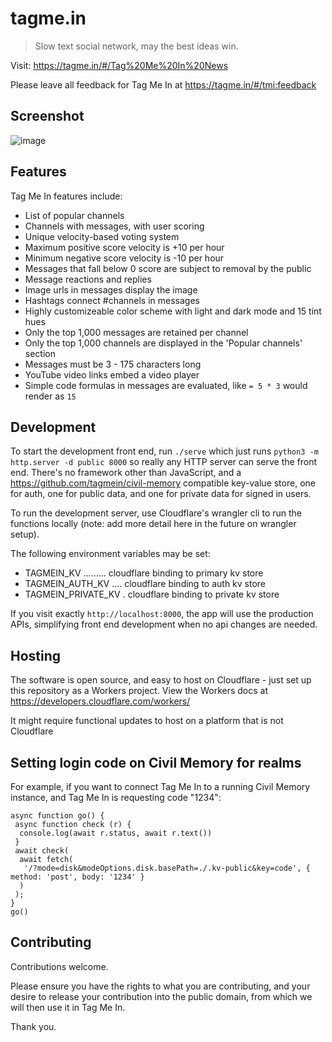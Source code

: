 # tagme.in

> Slow text social network, may the best ideas win.

Visit: https://tagme.in/#/Tag%20Me%20In%20News

Please leave all feedback for Tag Me In at https://tagme.in/#/tmi:feedback

## Screenshot

![image](https://github.com/user-attachments/assets/2911c35b-318f-4995-9c36-b9e487b663ea)

## Features

Tag Me In features include:

- List of popular channels
- Channels with messages, with user scoring
- Unique velocity-based voting system
- Maximum positive score velocity is +10 per hour
- Minimum negative score velocity is -10 per hour
- Messages that fall below 0 score are subject to removal by the public
- Message reactions and replies
- Image urls in messages display the image
- Hashtags connect #channels in messages
- Highly customizeable color scheme with light and dark mode and 15 tint hues
- Only the top 1,000 messages are retained per channel
- Only the top 1,000 channels are displayed in the 'Popular channels' section
- Messages must be 3 - 175 characters long
- YouTube video links embed a video player
- Simple code formulas in messages are evaluated, like `= 5 * 3` would render as `15`

## Development

To start the development front end, run `./serve` which just runs `python3 -m http.server -d public 8000` so really any HTTP server can serve the front end. There's no framework other than JavaScript, and a https://github.com/tagmein/civil-memory compatible key-value store, one for auth, one for public data, and one for private data for signed in users.

To run the development server, use Cloudflare's wrangler cli to run the functions locally (note: add more detail here in the future on wrangler setup).

The following environment variables may be set:

- TAGMEIN_KV ......... cloudflare binding to primary kv store
- TAGMEIN_AUTH_KV .... cloudflare binding to auth kv store
- TAGMEIN_PRIVATE_KV . cloudflare binding to private kv store

If you visit exactly `http://localhost:8000`, the app will use the production APIs, simplifying front end development when no api changes are needed.

## Hosting

The software is open source, and easy to host on Cloudflare - just set up this repository as a Workers project. View the Workers docs at https://developers.cloudflare.com/workers/

It might require functional updates to host on a platform that is not Cloudflare

## Setting login code on Civil Memory for realms

For example, if you want to connect Tag Me In to a running Civil Memory instance, and Tag Me In is requesting code "1234":

```
async function go() {
 async function check (r) {
  console.log(await r.status, await r.text())
 }
 await check(
  await fetch(
   '/?mode=disk&modeOptions.disk.basePath=./.kv-public&key=code', { method: 'post', body: '1234' }
  )
 );
}
go()
```

## Contributing

Contributions welcome.

Please ensure you have the rights to what you are contributing, and your desire to release your contribution into the public domain, from which we will then use it in Tag Me In.

Thank you.
